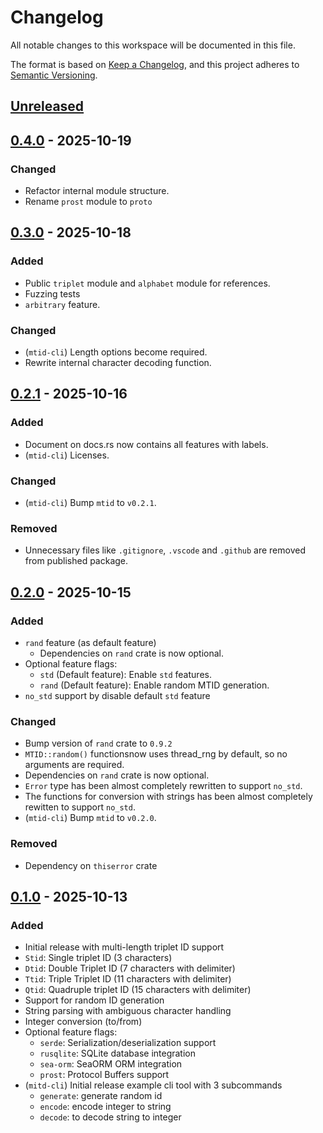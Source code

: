 # Changelog

All notable changes to this workspace will be documented in this file.

The format is based on [Keep a Changelog](https://keepachangelog.com/en/1.0.0/),
and this project adheres to [Semantic Versioning](https://semver.org/spec/v2.0.0.html).

## [Unreleased]

## [0.4.0] - 2025-10-19

### Changed

- Refactor internal module structure.
- Rename `prost` module to `proto`

## [0.3.0] - 2025-10-18

### Added

- Public `triplet` module and `alphabet` module for references.
- Fuzzing tests
- `arbitrary` feature.

### Changed

- (`mtid-cli`) Length options become required.
- Rewrite internal character decoding function.

## [0.2.1] - 2025-10-16

### Added
- Document on docs.rs now contains all features with labels.
- (`mtid-cli`) Licenses.

### Changed
- (`mtid-cli`) Bump `mtid` to `v0.2.1`.

### Removed
- Unnecessary files like `.gitignore`, `.vscode` and `.github` are removed from published package.

## [0.2.0] - 2025-10-15

### Added

- `rand` feature (as default feature)
  - Dependencies on `rand` crate is now optional.
- Optional feature flags:
  - `std` (Default feature): Enable `std` features.
  - `rand` (Default feature): Enable random MTID generation. 
- `no_std` support by disable default `std` feature

### Changed

- Bump version of `rand` crate to `0.9.2`
- `MTID::random()` functionsnow uses thread_rng by default, so no arguments are required.
- Dependencies on `rand` crate is now optional.
- `Error` type has been almost completely rewritten to support `no_std`.
- The functions for conversion with strings has been almost completely rewitten to support `no_std`.
- (`mtid-cli`) Bump `mtid` to `v0.2.0`.

### Removed
- Dependency on `thiserror` crate

## [0.1.0] - 2025-10-13

### Added

- Initial release with multi-length triplet ID support
- `Stid`: Single triplet ID (3 characters)
- `Dtid`: Double Triplet ID (7 characters with delimiter)
- `Ttid`: Triple Triplet ID (11 characters with delimiter)
- `Qtid`: Quadruple triplet ID (15 characters with delimiter)
- Support for random ID generation
- String parsing with ambiguous character handling
- Integer conversion (to/from)
- Optional feature flags:
  - `serde`: Serialization/deserialization support
  - `rusqlite`: SQLite database integration
  - `sea-orm`: SeaORM ORM integration
  - `prost`: Protocol Buffers support
- (`mitd-cli`) Initial release example cli tool with 3 subcommands
  - `generate`: generate random id
  - `encode`: encode integer to string
  - `decode`: to decode string to integer

[Unreleased]: https://github.com/fluo10/mtid/compare/v0.4.0...HEAD
[0.4.0]: https://github.com/fluo10/mtid/compare/v0.3.0...v0.4.0
[0.3.0]: https://github.com/fluo10/mtid/compare/v0.2.1...v0.3.0
[0.2.1]: https://github.com/fluo10/mtid/compare/v0.2.0...v0.2.1
[0.2.0]: https://github.com/fluo10/mtid/compare/v0.1.0...v0.2.0
[0.1.0]: https://github.com/fluo10/mtid/releases/tag/v0.1.0

